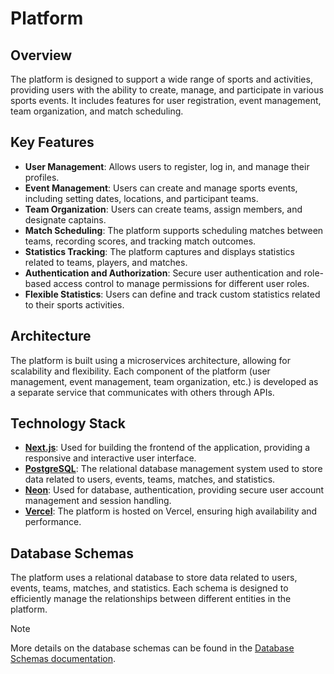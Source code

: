 # Platform

## Overview
The platform is designed to support a wide range of sports and activities, providing users with the ability to create, manage, and participate in various sports events. It includes features for user registration, event management, team organization, and match scheduling.

## Key Features
- **User Management**: Allows users to register, log in, and manage their profiles.
- **Event Management**: Users can create and manage sports events, including setting dates, locations, and participant teams.
- **Team Organization**: Users can create teams, assign members, and designate captains.
- **Match Scheduling**: The platform supports scheduling matches between teams, recording scores, and tracking match outcomes.
- **Statistics Tracking**: The platform captures and displays statistics related to teams, players, and matches.
- **Authentication and Authorization**: Secure user authentication and role-based access control to manage permissions for different user roles.
- **Flexible Statistics**: Users can define and track custom statistics related to their sports activities.

## Architecture
The platform is built using a microservices architecture, allowing for scalability and flexibility. Each component of the platform (user management, event management, team organization, etc.) is developed as a separate service that communicates with others through APIs.

## Technology Stack
- **[Next.js](https://nextjs.org/)**: Used for building the frontend of the application, providing a responsive and interactive user interface.
- **[PostgreSQL](https://www.postgresql.org/)**: The relational database management system used to store data related to users, events, teams, matches, and statistics.
- **[Neon](https://neon.com/)**: Used for database, authentication, providing secure user account management and session handling.
- **[Vercel](https://vercel.com/)**: The platform is hosted on Vercel, ensuring high availability and performance.

## Database Schemas
The platform uses a relational database to store data related to users, events, teams, matches, and statistics. Each schema is designed to efficiently manage the relationships between different entities in the platform.

> [!NOTE]
>  More details on the database schemas can be found in the [Database Schemas documentation](../database/schemas/README.md).